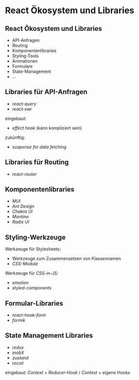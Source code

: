 # React Ökosystem und Libraries

## React Ökosystem und Libraries

- API-Anfragen
- Routing
- Komponentenlibraries
- Styling-Tools
- Animationen
- Formulare
- State-Management
- ...

## Libraries für API-Anfragen

- _react-query_
- _react-swr_

eingebaut:

- _effect hook_ (kann kompliziert sein)

zukünftig:

- _suspense for data fetching_

<!--
## Libraries für API-Anfragen

Beispiel aus _react-query_:

```js
function ExchangeRate() {
  const [from, setFrom] = useState('usd');
  const [to, setTo] = useState('eur');
  const exchangeRateQuery = useQuery(
    ['exchangeRate', from, to],
    fetchExchangeRate
  );

  if (exchangeRateQuery.isLoading) {
    return <div>Loading ...</div>;
  } else if (exchangeRateQuery.isError) {
    return <div>Error while loading data</div>;
  }
  return <DataDisplay data={exchangeRateQuery.data} />;
}
``` -->

## Libraries für Routing

- _react-router_

## Komponentenlibraries

- _MUI_
- _Ant Design_
- _Chakra UI_
- _Mantine_
- _Radix UI_

## Styling-Werkzeuge

Werkzeuge für Stylesheets:

- Werkzeuge zum Zusammensetzen von Klassennamen
- _CSS-Module_

Werkzeuge für CSS-in-JS:

- _emotion_
- _styled-components_

## Formular-Libraries

- _react-hook-form_
- _formik_

## State Management Libraries

- _redux_
- _mobX_
- _zustand_
- _recoil_

eingebaut: _Context_ + _Reducer-Hook_ / _Context_ + eigene Hooks
